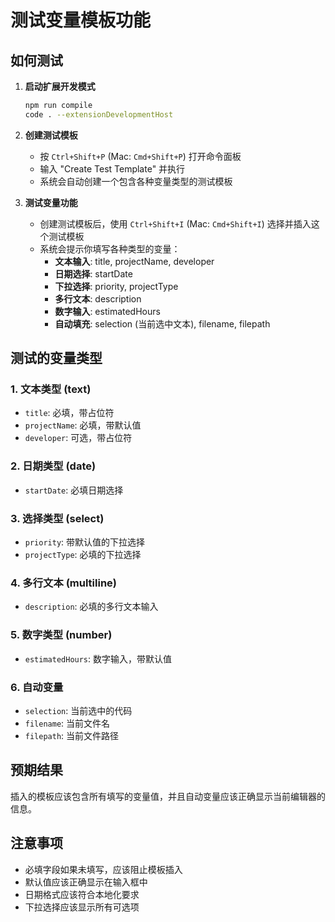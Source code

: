 # 测试变量模板功能

## 如何测试

1. **启动扩展开发模式**
   ```bash
   npm run compile
   code . --extensionDevelopmentHost
   ```

2. **创建测试模板**
   - 按 `Ctrl+Shift+P` (Mac: `Cmd+Shift+P`) 打开命令面板
   - 输入 "Create Test Template" 并执行
   - 系统会自动创建一个包含各种变量类型的测试模板

3. **测试变量功能**
   - 创建测试模板后，使用 `Ctrl+Shift+I` (Mac: `Cmd+Shift+I`) 选择并插入这个测试模板
   - 系统会提示你填写各种类型的变量：
     - **文本输入**: title, projectName, developer
     - **日期选择**: startDate
     - **下拉选择**: priority, projectType
     - **多行文本**: description
     - **数字输入**: estimatedHours
     - **自动填充**: selection (当前选中文本), filename, filepath

## 测试的变量类型

### 1. 文本类型 (text)
- `title`: 必填，带占位符
- `projectName`: 必填，带默认值
- `developer`: 可选，带占位符

### 2. 日期类型 (date)
- `startDate`: 必填日期选择

### 3. 选择类型 (select)
- `priority`: 带默认值的下拉选择
- `projectType`: 必填的下拉选择

### 4. 多行文本 (multiline)
- `description`: 必填的多行文本输入

### 5. 数字类型 (number)
- `estimatedHours`: 数字输入，带默认值

### 6. 自动变量
- `selection`: 当前选中的代码
- `filename`: 当前文件名
- `filepath`: 当前文件路径

## 预期结果

插入的模板应该包含所有填写的变量值，并且自动变量应该正确显示当前编辑器的信息。

## 注意事项

- 必填字段如果未填写，应该阻止模板插入
- 默认值应该正确显示在输入框中
- 日期格式应该符合本地化要求
- 下拉选择应该显示所有可选项 